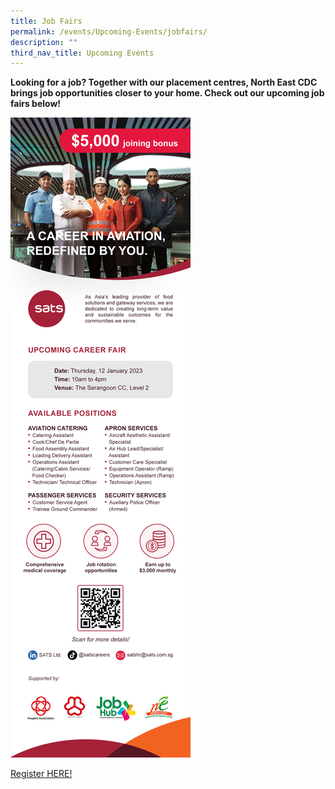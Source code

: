 ```yaml
---
title: Job Fairs
permalink: /events/Upcoming-Events/jobfairs/
description: ""
third_nav_title: Upcoming Events
---
```

**Looking for a job? Together with our placement centres, North East CDC brings job opportunities closer to your home. Check out our upcoming job fairs below!**

![](/images/eDM-Recruitment-Career-Fair-on-12-Jan-2023-Final%20(002).png)

[Register HERE!](https://www.sats.com.sg/careers-and-training/career-opportunities/available-positions)